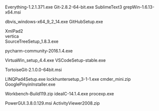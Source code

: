 Everything-1.2.1.371.exe
Git-2.8.2-64-bit.exe
SublimeText3
grepWin-1.6.13-x64.msi

dbvis_windows-x64_9_2_14.exe
GitHubSetup.exe

XmlPad2\
vertica\
SourceTreeSetup_1.8.3.exe



pycharm-community-2016.1.4.exe

VirtuaWin_setup_4.4.exe
VSCodeSetup-stable.exe

TortoiseGit-2.1.0.0-64bit.msi

LINQPad4Setup.exe
lockhuntersetup_3-1-1.exe
cmder_mini.zip
GooglePinyinInstaller.exe

Workbench-Build119.zip
ideaIC-14.1.4.exe
procexp.exe

PowerGUI.3.8.0.129.msi
ActivityViewer2008.zip